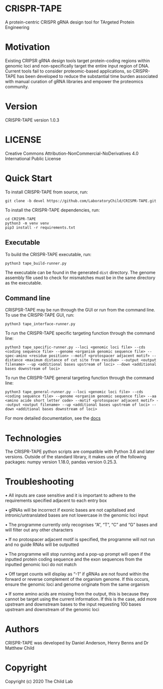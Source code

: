 # CRISPR-TAPE
A protein-centric CRISPR gRNA design tool for TArgeted Protein Engineering

# Motivation
Existing CRIPSR gRNA design tools target protein-coding regions within genomic loci and non-specifically target the entire input region of DNA. Current tools fail to consider proteomic-based applications, so CRISPR-TAPE has been developed to reduce the substantial time burden associated with manual curation of gRNA libraries and empower the proteomics community.

# Version
CRISPR-TAPE version 1.0.3

# LICENSE
Creative Commons Attribution-NonCommercial-NoDerivatives 4.0 International Public License

# Quick Start
To install CRISPR-TAPE from source, run:
```
git clone -b devel https://github.com/LaboratoryChild/CRISPR-TAPE.git
```
To install the CRISPR-TAPE dependencies, run:
```
cd CRISPR-TAPE
python3 -m venv venv
pip3 install -r requirements.txt
```

## Executable
To build the CRISPR-TAPE executable, run:
```
python3 tape_build-runner.py
```
The executable can be found in the generated ```dist``` directory. The genome assembly file used to check for mismatches must be in the same directory as the executable.

## Command line
CRISPSR-TAPE may be run through the GUI or run from the command line. To use the CRISPR-TAPE GUI, run:
```
python3 tape_interface-runner.py
```
To run the CRISPR-TAPE specific targeting function through the command line:
```
python3 tape_specific-runner.py --loci <genomic loci file> --cds <coding sequence file> --genome <organism genomic sequence file> --spec-amino <residue position> --motif <protospacer adjacent motif> --distance <maximum distance of cut site from residue> --output <output filename> --up <additional bases upstream of loci> --down <additional bases downstream of loci>
```
To run the CRISPR-TAPE general targeting function through the command line:
```
python3 tape_general-runner.py --loci <genomic loci file> --cds <coding sequence file> --genome <organism genomic sequence file> --aa <amino acide short letter code> --motif <protospacer adjacent motif> --output <output filename> --up <additional bases upstream of loci> --down <additional bases downstream of loci>
```
For more detailed documentation, see the [docs](https://github.com/LaboratoryChild/CRISPR-TAPE/tree/devel/docs)

# Technologies
The CRISPR-TAPE python scripts are compatible with Python 3.6 and later versions. Outside of the standard library, it makes use of the following packages: numpy version 1.18.0, pandas version 0.25.3.

# Troubleshooting
• All inputs are case sensitive and it is important to adhere to the requirements specified adjacent to each entry box

• gRNAs will be incorrect if exonic bases are not capitalised and intronic/untranslated bases are not lowercase in the genomic loci input

• The programme currently only recognises “A”, “T”, “C” and “G” bases and will filter out any other characters

• If no protospacer adjacent motif is specified, the programme will not run and no guide RNAs will be outputted

• The programme will stop running and a pop-up prompt will open if the inputted protein coding sequence and the exon sequences from the inputted genomic loci do not match

• Off target counts will display as “-1” if gRNAs are not found within the forward or reverse complement of the organism genome. If this occurs, ensure the genomic loci and genome originate from the same organism

• If some amino acids are missing from the output, this is because they cannot be target using the current information. If this is the case, add more upstream and downstream bases to the input requesting 100 bases upstream and downstream of the genomic loci

# Authors
CRISPR-TAPE was developed by Daniel Anderson, Henry Benns and Dr Matthew Child

# Copyright
Copyright (c) 2020 The Child Lab
